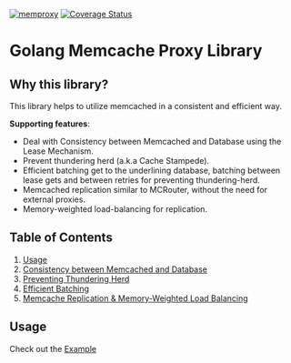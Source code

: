 [![memproxy](https://github.com/QuangTung97/memproxy/actions/workflows/go.yml/badge.svg)](https://github.com/QuangTung97/memproxy/actions/workflows/go.yml)
[![Coverage Status](https://coveralls.io/repos/github/QuangTung97/memproxy/badge.svg?branch=master)](https://coveralls.io/github/QuangTung97/memproxy?branch=master)

# Golang Memcache Proxy Library

## Why this library?

This library helps to utilize memcached in a consistent and efficient way.

**Supporting features**:

* Deal with Consistency between Memcached and Database using the Lease Mechanism.
* Prevent thundering herd (a.k.a Cache Stampede).
* Efficient batching get to the underlining database, batching between lease gets
  and between retries for preventing thundering-herd.
* Memcached replication similar to MCRouter, without the need for external proxies.
* Memory-weighted load-balancing for replication.

## Table of Contents

1. [Usage](#usage)
2. [Consistency between Memcached and Database](docs/consistency.md)
3. [Preventing Thundering Herd](docs/thundering-herd.md)
4. [Efficient Batching](docs/efficient-batching.md)
5. [Memcache Replication & Memory-Weighted Load Balancing](docs/replication.md)

## Usage

Check out the [Example](examples/failover/main.go)
